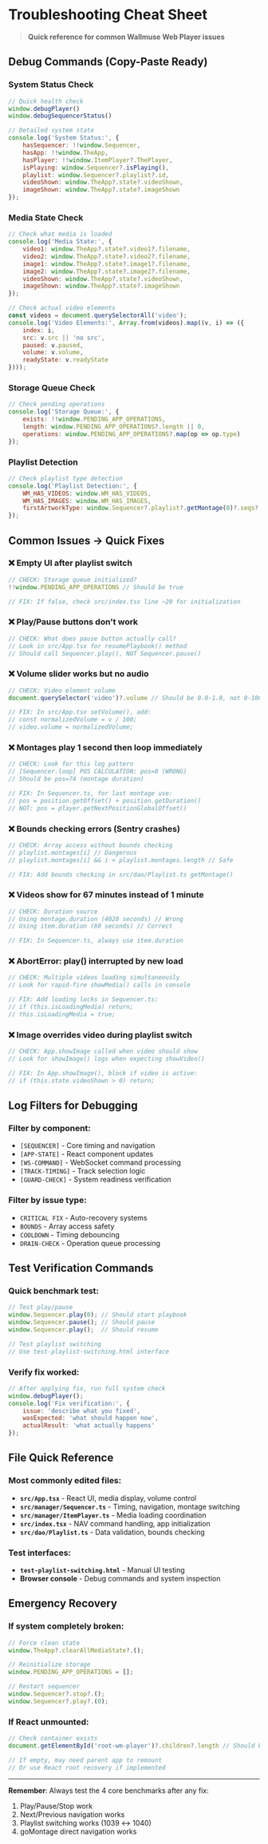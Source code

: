 # Troubleshooting Cheat Sheet

> **Quick reference for common Wallmuse Web Player issues**

## Debug Commands (Copy-Paste Ready)

### System Status Check
```javascript
// Quick health check
window.debugPlayer()
window.debugSequencerStatus()

// Detailed system state
console.log('System Status:', {
    hasSequencer: !!window.Sequencer,
    hasApp: !!window.TheApp,
    hasPlayer: !!window.ItemPlayer?.ThePlayer,
    isPlaying: window.Sequencer?.isPlaying(),
    playlist: window.Sequencer?.playlist?.id,
    videoShown: window.TheApp?.state?.videoShown,
    imageShown: window.TheApp?.state?.imageShown
});
```

### Media State Check
```javascript
// Check what media is loaded
console.log('Media State:', {
    video1: window.TheApp?.state?.video1?.filename,
    video2: window.TheApp?.state?.video2?.filename,
    image1: window.TheApp?.state?.image1?.filename,
    image2: window.TheApp?.state?.image2?.filename,
    videoShown: window.TheApp?.state?.videoShown,
    imageShown: window.TheApp?.state?.imageShown
});

// Check actual video elements
const videos = document.querySelectorAll('video');
console.log('Video Elements:', Array.from(videos).map((v, i) => ({
    index: i,
    src: v.src || 'no src',
    paused: v.paused,
    volume: v.volume,
    readyState: v.readyState
})));
```

### Storage Queue Check
```javascript
// Check pending operations
console.log('Storage Queue:', {
    exists: !!window.PENDING_APP_OPERATIONS,
    length: window.PENDING_APP_OPERATIONS?.length || 0,
    operations: window.PENDING_APP_OPERATIONS?.map(op => op.type)
});
```

### Playlist Detection
```javascript
// Check playlist type detection
console.log('Playlist Detection:', {
    WM_HAS_VIDEOS: window.WM_HAS_VIDEOS,
    WM_HAS_IMAGES: window.WM_HAS_IMAGES,
    firstArtworkType: window.Sequencer?.playlist?.getMontage(0)?.seqs?.[0]?.items?.[0]?.artwork?.type
});
```

## Common Issues → Quick Fixes

### ❌ Empty UI after playlist switch
```javascript
// CHECK: Storage queue initialized?
!!window.PENDING_APP_OPERATIONS // Should be true

// FIX: If false, check src/index.tsx line ~20 for initialization
```

### ❌ Play/Pause buttons don't work
```javascript
// CHECK: What does pause button actually call?
// Look in src/App.tsx for resumePlaybook() method
// Should call Sequencer.play(), NOT Sequencer.pause()
```

### ❌ Volume slider works but no audio
```javascript
// CHECK: Video element volume
document.querySelector('video')?.volume // Should be 0.0-1.0, not 0-100

// FIX: In src/App.tsx setVolume(), add:
// const normalizedVolume = v / 100;
// video.volume = normalizedVolume;
```

### ❌ Montages play 1 second then loop immediately
```javascript
// CHECK: Look for this log pattern
// [Sequencer.loop] POS CALCULATION: pos=0 (WRONG)
// Should be pos=74 (montage duration)

// FIX: In Sequencer.ts, for last montage use:
// pos = position.getOffset() + position.getDuration()
// NOT: pos = player.getNextPositionGlobalOffset()
```

### ❌ Bounds checking errors (Sentry crashes)
```javascript
// CHECK: Array access without bounds checking
// playlist.montages[i] // Dangerous
// playlist.montages[i] && i < playlist.montages.length // Safe

// FIX: Add bounds checking in src/dao/Playlist.ts getMontage()
```

### ❌ Videos show for 67 minutes instead of 1 minute
```javascript
// CHECK: Duration source
// Using montage.duration (4020 seconds) // Wrong
// Using item.duration (60 seconds) // Correct

// FIX: In Sequencer.ts, always use item.duration
```

### ❌ AbortError: play() interrupted by new load
```javascript
// CHECK: Multiple videos loading simultaneously
// Look for rapid-fire showMedia() calls in console

// FIX: Add loading locks in Sequencer.ts:
// if (this.isLoadingMedia) return;
// this.isLoadingMedia = true;
```

### ❌ Image overrides video during playlist switch
```javascript
// CHECK: App.showImage called when video should show
// Look for showImage() logs when expecting showVideo()

// FIX: In App.showImage(), block if video is active:
// if (this.state.videoShown > 0) return;
```

## Log Filters for Debugging

### Filter by component:
- `[SEQUENCER]` - Core timing and navigation
- `[APP-STATE]` - React component updates
- `[WS-COMMAND]` - WebSocket command processing
- `[TRACK-TIMING]` - Track selection logic
- `[GUARD-CHECK]` - System readiness verification

### Filter by issue type:
- `CRITICAL FIX` - Auto-recovery systems
- `BOUNDS` - Array access safety
- `COOLDOWN` - Timing debouncing
- `DRAIN-CHECK` - Operation queue processing

## Test Verification Commands

### Quick benchmark test:
```javascript
// Test play/pause
window.Sequencer.play(0); // Should start playbook
window.Sequencer.pause(); // Should pause
window.Sequencer.play();  // Should resume

// Test playlist switching
// Use test-playlist-switching.html interface
```

### Verify fix worked:
```javascript
// After applying fix, run full system check
window.debugPlayer();
console.log('Fix verification:', {
    issue: 'describe what you fixed',
    wasExpected: 'what should happen now',
    actualResult: 'what actually happens'
});
```

## File Quick Reference

### Most commonly edited files:
- **`src/App.tsx`** - React UI, media display, volume control
- **`src/manager/Sequencer.ts`** - Timing, navigation, montage switching
- **`src/manager/ItemPlayer.ts`** - Media loading coordination
- **`src/index.tsx`** - NAV command handling, app initialization
- **`src/dao/Playlist.ts`** - Data validation, bounds checking

### Test interfaces:
- **`test-playlist-switching.html`** - Manual UI testing
- **Browser console** - Debug commands and system inspection

## Emergency Recovery

### If system completely broken:
```javascript
// Force clean state
window.TheApp?.clearAllMediaState?.();

// Reinitialize storage
window.PENDING_APP_OPERATIONS = [];

// Restart sequencer
window.Sequencer?.stop?.();
window.Sequencer?.play?.(0);
```

### If React unmounted:
```javascript
// Check container exists
document.getElementById('root-wm-player')?.children?.length // Should be > 0

// If empty, may need parent app to remount
// Or use React root recovery if implemented
```

---

**Remember**: Always test the 4 core benchmarks after any fix:
1. Play/Pause/Stop work
2. Next/Previous navigation works
3. Playlist switching works (1039 ↔ 1040)
4. goMontage direct navigation works